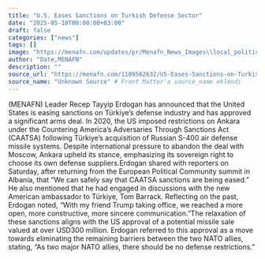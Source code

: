 ```yaml
---
title: "U.S. Eases Sanctions on Turkish Defense Sector"
date: "2025-05-18T00:00:00+03:00"
draft: false
categories: ["news"]
tags: []
image: "https://menafn.com/updates/pr/Menafn_News_Images\\local_politics_1203.jpg"
author: "Date,MENAFN"
description: ""
source_url: "https://menafn.com/1109562632/US-Eases-Sanctions-on-Turkish-Defense-Sector"
source_name: "Unknown Source" # Front Matter'a source_name eklendi
---
```

(MENAFN) Leader Recep Tayyip Erdogan has announced that the United States is easing sanctions on Türkiye’s defense industry and has approved a significant arms deal. In 2020, the US imposed restrictions on Ankara under the Countering America’s Adversaries Through Sanctions Act (CAATSA) following Türkiye’s acquisition of Russian S-400 air defense missile systems. Despite international pressure to abandon the deal with Moscow, Ankara upheld its stance, emphasizing its sovereign right to choose its own defense suppliers.Erdogan shared with reporters on Saturday, after returning from the European Political Community summit in Albania, that “We can safely say that CAATSA sanctions are being eased.” He also mentioned that he had engaged in discussions with the new American ambassador to Türkiye, Tom Barrack. Reflecting on the past, Erdogan noted, “With my friend Trump taking office, we reached a more open, more constructive, more sincere communication.”The relaxation of these sanctions aligns with the US approval of a potential missile sale valued at over USD300 million. Erdogan referred to this approval as a move towards eliminating the remaining barriers between the two NATO allies, stating, “As two major NATO allies, there should be no defense restrictions.”